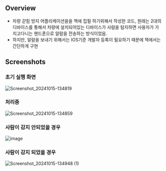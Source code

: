 ## Overview
- 차량 갇힘 방지 어플리케이션을을 책에 집필 하기위해서 작성한 코드, 원래는 2대의 디바이스를 통해서 차량에 설치되어있는 디바이스가 사람을 탐지하면 사용자가 가지고다니는 핸드폰으로 알람을 전송하는 방식이었음.
- 하지만, 알람을 보내기 위해서는 IOS기준 개발자 등록이 필요하기 때문에 책에서는 간단하게 구현



## Screenshots

### 초기 실행 화면
![Screenshot_20241015-134819](https://github.com/user-attachments/assets/5f0b033b-a187-4a41-b43b-e12f9b7c9881)


### 처리중
![Screenshot_20241015-134859](https://github.com/user-attachments/assets/b2c53dcb-25c9-4876-b494-ae3ffc17b81c)


### 사람이 감지 안되었을 경우

![image](https://github.com/user-attachments/assets/e016be70-f0da-4c48-9390-cd4081f88d7b)



### 사람이 감지 되었을 경우
![Screenshot_20241015-134948 (1)](https://github.com/user-attachments/assets/d11835e6-bed0-4ca1-affe-a1e8b26b833b)
